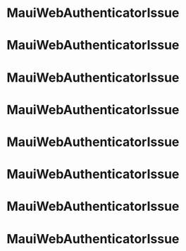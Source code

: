 # MauiWebAuthenticatorIssue
# MauiWebAuthenticatorIssue
# MauiWebAuthenticatorIssue
# MauiWebAuthenticatorIssue
# MauiWebAuthenticatorIssue
# MauiWebAuthenticatorIssue
# MauiWebAuthenticatorIssue
# MauiWebAuthenticatorIssue
